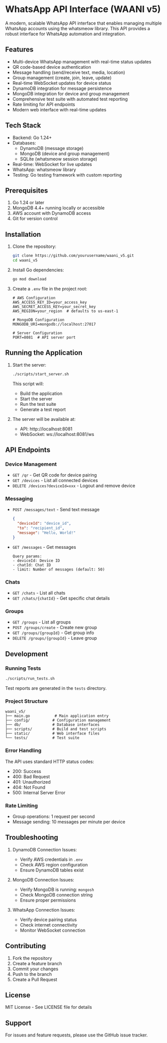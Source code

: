 # WhatsApp API Interface (WAANI v5)

A modern, scalable WhatsApp API interface that enables managing multiple WhatsApp accounts using the whatsmeow library. This API provides a robust interface for WhatsApp automation and integration.

## Features

- Multi-device WhatsApp management with real-time status updates
- QR code-based device authentication
- Message handling (send/receive text, media, location)
- Group management (create, join, leave, update)
- Real-time WebSocket updates for device status
- DynamoDB integration for message persistence
- MongoDB integration for device and group management
- Comprehensive test suite with automated test reporting
- Rate limiting for API endpoints
- Modern web interface with real-time updates

## Tech Stack

- Backend: Go 1.24+
- Databases: 
  - DynamoDB (message storage)
  - MongoDB (device and group management)
  - SQLite (whatsmeow session storage)
- Real-time: WebSocket for live updates
- WhatsApp: whatsmeow library
- Testing: Go testing framework with custom reporting

## Prerequisites

1. Go 1.24 or later
2. MongoDB 4.4+ running locally or accessible
3. AWS account with DynamoDB access
4. Git for version control

## Installation

1. Clone the repository:
   ```bash
   git clone https://github.com/yourusername/waani_v5.git
   cd waani_v5
   ```

2. Install Go dependencies:
   ```bash
   go mod download
   ```

3. Create a `.env` file in the project root:
   ```env
   # AWS Configuration
   AWS_ACCESS_KEY_ID=your_access_key
   AWS_SECRET_ACCESS_KEY=your_secret_key
   AWS_REGION=your_region  # defaults to us-east-1

   # MongoDB Configuration
   MONGODB_URI=mongodb://localhost:27017

   # Server Configuration
   PORT=8081  # API server port
   ```

## Running the Application

1. Start the server:
   ```bash
   ./scripts/start_server.sh
   ```
   This script will:
   - Build the application
   - Start the server
   - Run the test suite
   - Generate a test report

2. The server will be available at:
   - API: http://localhost:8081
   - WebSocket: ws://localhost:8081/ws

## API Endpoints

### Device Management
- `GET /qr` - Get QR code for device pairing
- `GET /devices` - List all connected devices
- `DELETE /devices?deviceId=xxx` - Logout and remove device

### Messaging
- `POST /messages/text` - Send text message
  ```json
  {
    "deviceId": "device_id",
    "to": "recipient_id",
    "message": "Hello, World!"
  }
  ```
- `GET /messages` - Get messages
  ```
  Query params:
  - deviceId: Device ID
  - chatId: Chat ID
  - limit: Number of messages (default: 50)
  ```

### Chats
- `GET /chats` - List all chats
- `GET /chats/{chatId}` - Get specific chat details

### Groups
- `GET /groups` - List all groups
- `POST /groups/create` - Create new group
- `GET /groups/{groupId}` - Get group info
- `DELETE /groups/{groupId}` - Leave group

## Development

### Running Tests
```bash
./scripts/run_tests.sh
```
Test reports are generated in the `tests` directory.

### Project Structure
```
waani_v5/
├── main.go           # Main application entry
├── config/          # Configuration management
├── db/              # Database interfaces
├── scripts/         # Build and test scripts
├── static/          # Web interface files
└── tests/           # Test suite
```

### Error Handling
The API uses standard HTTP status codes:
- 200: Success
- 400: Bad Request
- 401: Unauthorized
- 404: Not Found
- 500: Internal Server Error

### Rate Limiting
- Group operations: 1 request per second
- Message sending: 10 messages per minute per device

## Troubleshooting

1. DynamoDB Connection Issues:
   - Verify AWS credentials in `.env`
   - Check AWS region configuration
   - Ensure DynamoDB tables exist

2. MongoDB Connection Issues:
   - Verify MongoDB is running: `mongosh`
   - Check MongoDB connection string
   - Ensure proper permissions

3. WhatsApp Connection Issues:
   - Verify device pairing status
   - Check internet connectivity
   - Monitor WebSocket connection

## Contributing

1. Fork the repository
2. Create a feature branch
3. Commit your changes
4. Push to the branch
5. Create a Pull Request

## License

MIT License - See LICENSE file for details

## Support

For issues and feature requests, please use the GitHub issue tracker. 